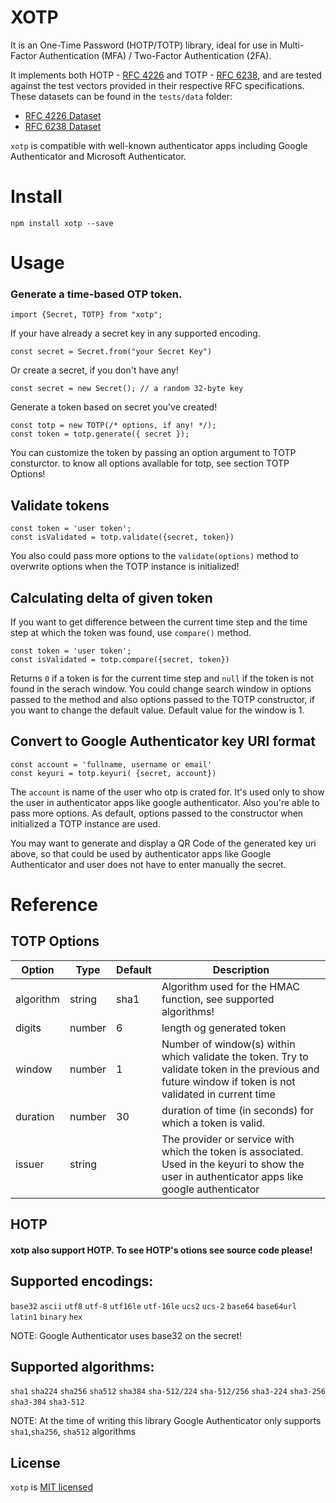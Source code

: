 # XOTP

It is an One-Time Password (HOTP/TOTP) library, ideal for use in Multi-Factor Authentication (MFA) / Two-Factor Authentication (2FA).

It implements both HOTP - [RFC 4226][rfc-4226] and TOTP - [RFC 6238][rfc-6238],
and are tested against the test vectors provided in their respective RFC specifications.
These datasets can be found in the `tests/data` folder:

- [RFC 4226 Dataset][rfc-4226-dataset]
- [RFC 6238 Dataset][rfc-6238-dataset]

`xotp` is compatible with well-known authenticator apps including Google Authenticator and Microsoft Authenticator.

# Install

`npm install xotp --save`

# Usage

### Generate a time-based OTP token.

`import {Secret, TOTP} from "xotp";`

If your have already a secret key in any supported encoding.

```
const secret = Secret.from("your Secret Key")
```

Or create a secret, if you don't have any!

```
const secret = new Secret(); // a random 32-byte key
```

Generate a token based on secret you've created!

```
const totp = new TOTP(/* options, if any! */);
const token = totp.generate({ secret });
```

You can customize the token by passing an option argument to TOTP consturctor.
to know all options available for totp, see section TOTP Options!

## Validate tokens

```
const token = 'user token';
const isValidated = totp.validate({secret, token})
```

You also could pass more options to the `validate(options)` method to overwrite options when the TOTP instance is initialized!

## Calculating delta of given token

If you want to get difference between the current time step and the time step at which the token was found, use `compare()` method.

```
const token = 'user token';
const isValidated = totp.compare({secret, token})
```

Returns `0` if a token is for the current time step and `null` if the token is not found in the serach window. You could change search window in options passed to the method and also options passed to the TOTP constructor, if you want to change the default value. Default value for the window is 1.

## Convert to Google Authenticator key URI format

```
const account = 'fullname, username or email'
const keyuri = totp.keyuri( {secret, account})
```

The `account` is name of the user who otp is crated for. It's used only to show the user in authenticator apps like google authenticator.
Also you're able to pass more options. As default, options passed to the constructor when initialized a TOTP instance are used.

You may want to generate and display a QR Code of the generated key uri above, so that could be used by authenticator apps like Google Authenticator and user does not have to enter manually the secret.

# Reference

## TOTP Options

| Option    | Type   | Default | Description                                                                                                                                            |
| --------- | ------ | ------- | ------------------------------------------------------------------------------------------------------------------------------------------------------ |
| algorithm | string | sha1    | Algorithm used for the HMAC function, see supported algorithms!                                                                                        |
| digits    | number | 6       | length og generated token                                                                                                                              |
| window    | number | 1       | Number of window(s) within which validate the token. Try to validate token in the previous and future window if token is not validated in current time |
| duration  | number | 30      | duration of time (in seconds) for which a token is valid.                                                                                              |
| issuer    | string |         | The provider or service with which the token is associated. Used in the keyuri to show the user in authenticator apps like google authenticator        |

## HOTP

#### xotp also support HOTP. To see HOTP's otions see source code please!

## Supported encodings:

`base32`
`ascii`
`utf8`
`utf-8`
`utf16le`
`utf-16le`
`ucs2`
`ucs-2`
`base64`
`base64url`
`latin1`
`binary`
`hex`

NOTE: Google Authenticator uses base32 on the secret!

## Supported algorithms:

`sha1`
`sha224`
`sha256`
`sha512`
`sha384`
`sha-512/224`
`sha-512/256`
`sha3-224`
`sha3-256`
`sha3-384`
`sha3-512`

NOTE: At the time of writing this library Google Authenticator only supports `sha1`,`sha256`, `sha512` algorithms

## License

`xotp` is [MIT licensed][project-license]

<!-- External Links -->

[rfc-3548]: http://tools.ietf.org/html/rfc3548
[rfc-4226-dataset]: https://github.com/farshidbeheshti/xotp/blob/master/tests/data/rfc4226.ts
[rfc-4226-wiki]: http://en.wikipedia.org/wiki/HMAC-based_One-time_Password_Algorithm
[rfc-4226]: http://tools.ietf.org/html/rfc4226
[rfc-4648]: https://tools.ietf.org/html/rfc4648
[rfc-6238-dataset]: https://github.com/farshidbeheshti/xotp/blob/master/tests/data/rfc6238.ts
[rfc-6238-wiki]: http://en.wikipedia.org/wiki/Time-based_One-time_Password_Algorithm
[rfc-6238]: http://tools.ietf.org/html/rfc6238
[project-license]: https://github.com/farshidbeheshti/xotp/blob/master/LICENSE

